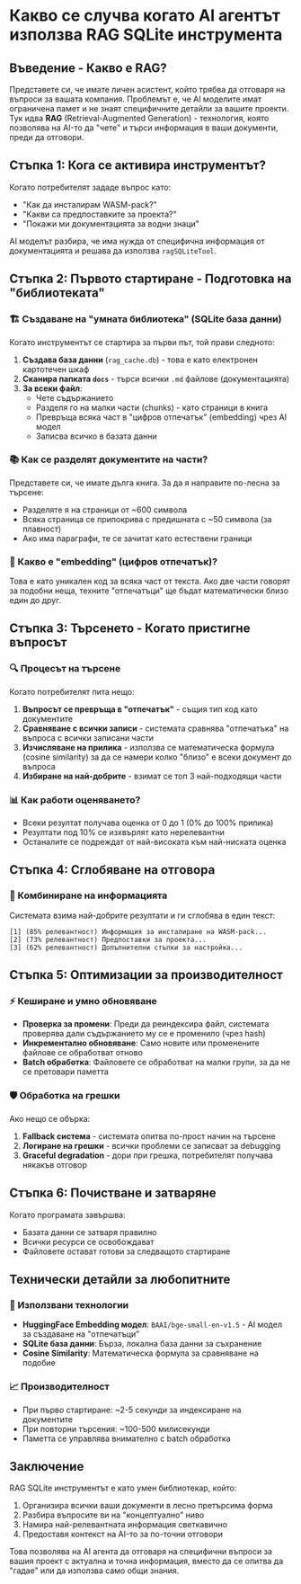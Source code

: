 # Какво се случва когато AI агентът използва RAG SQLite инструмента

## Въведение - Какво е RAG?

Представете си, че имате личен асистент, който трябва да отговаря на въпроси за вашата компания. Проблемът е, че AI моделите имат ограничена памет и не знаят специфичните детайли за вашите проекти. Тук идва **RAG** (Retrieval-Augmented Generation) - технология, която позволява на AI-то да "чете" и търси информация в ваши документи, преди да отговори.

## Стъпка 1: Кога се активира инструментът?

Когато потребителят зададе въпрос като:
- "Как да инсталирам WASM-pack?"
- "Какви са предпоставките за проекта?"
- "Покажи ми документацията за водни знаци"

AI моделът разбира, че има нужда от специфична информация от документацията и решава да използва `ragSQLiteTool`.

## Стъпка 2: Първото стартиране - Подготовка на "библиотеката"

### 🏗️ Създаване на "умната библиотека" (SQLite база данни)

Когато инструментът се стартира за първи път, той прави следното:

1. **Създава база данни** (`rag_cache.db`) - това е като електронен картотечен шкаф
2. **Сканира папката `docs`** - търси всички `.md` файлове (документацията)
3. **За всеки файл**:
   - Чете съдържанието
   - Разделя го на малки части (chunks) - като страници в книга
   - Превръща всяка част в "цифров отпечатък" (embedding) чрез AI модел
   - Записва всичко в базата данни

### 📚 Как се разделят документите на части?

Представете си, че имате дълга книга. За да я направите по-лесна за търсене:
- Разделяте я на страници от ~600 символа
- Всяка страница се припокрива с предишната с ~50 символа (за плавност)
- Ако има параграфи, те се зачитат като естествени граници

### 🧠 Какво е "embedding" (цифров отпечатък)?

Това е като уникален код за всяка част от текста. Ако две части говорят за подобни неща, техните "отпечатъци" ще бъдат математически близо един до друг.

## Стъпка 3: Търсенето - Когато пристигне въпросът

### 🔍 Процесът на търсене

Когато потребителят пита нещо:

1. **Въпросът се превръща в "отпечатък"** - същия тип код като документите
2. **Сравняване с всички записи** - системата сравнява "отпечатъка" на въпроса с всички записани части
3. **Изчисляване на прилика** - използва се математическа формула (cosine similarity) за да се намери колко "близо" е всеки документ до въпроса
4. **Избиране на най-добрите** - взимат се топ 3 най-подходящи части

### 📊 Как работи оценяването?

- Всеки резултат получава оценка от 0 до 1 (0% до 100% прилика)
- Резултати под 10% се изхвърлят като нерелевантни
- Останалите се подреждат от най-високата към най-ниската оценка

## Стъпка 4: Сглобяване на отговора

### 🔧 Комбиниране на информацията

Системата взима най-добрите резултати и ги сглобява в един текст:
```
[1] (85% релевантност) Информация за инсталиране на WASM-pack...
[2] (73% релевантност) Предпоставки за проекта...
[3] (62% релевантност) Допълнителни стъпки за настройка...
```

## Стъпка 5: Оптимизации за производителност

### ⚡ Кеширане и умно обновяване

- **Проверка за промени**: Преди да реиндексира файл, системата проверява дали съдържанието му се е променило (чрез hash)
- **Инкрементално обновяване**: Само новите или променените файлове се обработват отново
- **Batch обработка**: Файловете се обработват на малки групи, за да не се претовари паметта

### 🛡️ Обработка на грешки

Ако нещо се обърка:
1. **Fallback система** - системата опитва по-прост начин на търсене
2. **Логиране на грешки** - всички проблеми се записват за debugging
3. **Graceful degradation** - дори при грешка, потребителят получава някакъв отговор

## Стъпка 6: Почистване и затваряне

Когато програмата завършва:
- Базата данни се затваря правилно
- Всички ресурси се освобождават
- Файловете остават готови за следващото стартиране

## Технически детайли за любопитните

### 🔧 Използвани технологии
- **HuggingFace Embedding модел**: `BAAI/bge-small-en-v1.5` - AI модел за създаване на "отпечатъци"
- **SQLite база данни**: Бърза, локална база данни за съхранение
- **Cosine Similarity**: Математическа формула за сравняване на подобие

### 📈 Производителност
- При първо стартиране: ~2-5 секунди за индексиране на документите
- При повторни търсения: ~100-500 милисекунди
- Паметта се управлява внимателно с batch обработка

## Заключение

RAG SQLite инструментът е като умен библиотекар, който:
1. Организира всички ваши документи в лесно претърсима форма
2. Разбира въпросите ви на "концептуално" ниво
3. Намира най-релевантната информация светкавично
4. Предоставя контекст на AI-то за по-точни отговори

Това позволява на AI агента да отговаря на специфични въпроси за вашия проект с актуална и точна информация, вместо да се опитва да "гадае" или да използва само общи знания.
